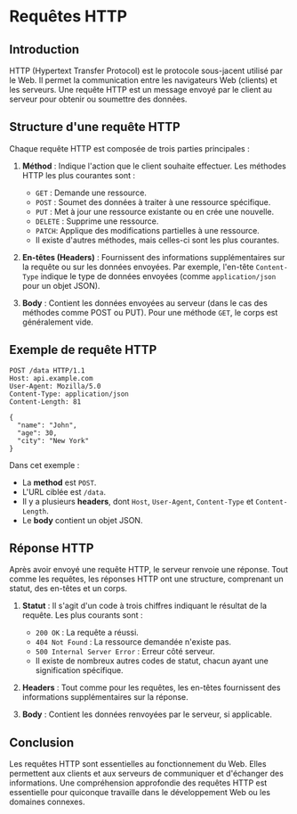 # Requêtes HTTP

## Introduction

HTTP (Hypertext Transfer Protocol) est le protocole sous-jacent utilisé par le Web. Il permet la communication entre les navigateurs Web (clients) et les serveurs. Une requête HTTP est un message envoyé par le client au serveur pour obtenir ou soumettre des données.

## Structure d'une requête HTTP

Chaque requête HTTP est composée de trois parties principales :

1. **Méthod** : Indique l'action que le client souhaite effectuer. Les méthodes HTTP les plus courantes sont :
    - `GET` : Demande une ressource.
    - `POST` : Soumet des données à traiter à une ressource spécifique.
    - `PUT` : Met à jour une ressource existante ou en crée une nouvelle.
    - `DELETE` : Supprime une ressource.
    - `PATCH`: Applique des modifications partielles à une ressource.
    - Il existe d'autres méthodes, mais celles-ci sont les plus courantes.

2. **En-têtes (Headers)** : Fournissent des informations supplémentaires sur la requête ou sur les données envoyées. Par exemple, l'en-tête `Content-Type` indique le type de données envoyées (comme `application/json` pour un objet JSON).

3. **Body** : Contient les données envoyées au serveur (dans le cas des méthodes comme POST ou PUT). Pour une méthode `GET`, le corps est généralement vide.

## Exemple de requête HTTP

```http
POST /data HTTP/1.1
Host: api.example.com
User-Agent: Mozilla/5.0
Content-Type: application/json
Content-Length: 81

{
  "name": "John",
  "age": 30,
  "city": "New York"
}
```

Dans cet exemple :

- La **method** est `POST`.
- L'URL ciblée est `/data`.
- Il y a plusieurs **headers**, dont `Host`, `User-Agent`, `Content-Type` et `Content-Length`.
- Le **body** contient un objet JSON.

## Réponse HTTP

Après avoir envoyé une requête HTTP, le serveur renvoie une réponse. Tout comme les requêtes, les réponses HTTP ont une structure, comprenant un statut, des en-têtes et un corps.

1. **Statut** : Il s'agit d'un code à trois chiffres indiquant le résultat de la requête. Les plus courants sont :
    - `200 OK` : La requête a réussi.
    - `404 Not Found` : La ressource demandée n'existe pas.
    - `500 Internal Server Error` : Erreur côté serveur.
    - Il existe de nombreux autres codes de statut, chacun ayant une signification spécifique.

2. **Headers** : Tout comme pour les requêtes, les en-têtes fournissent des informations supplémentaires sur la réponse.

3. **Body** : Contient les données renvoyées par le serveur, si applicable.

## Conclusion

Les requêtes HTTP sont essentielles au fonctionnement du Web. Elles permettent aux clients et aux serveurs de communiquer et d'échanger des informations. Une compréhension approfondie des requêtes HTTP est essentielle pour quiconque travaille dans le développement Web ou les domaines connexes.
